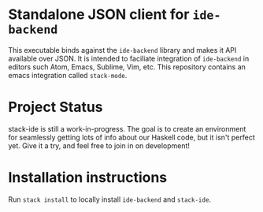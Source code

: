 # Standalone JSON client for `ide-backend`

This executable binds against the `ide-backend` library and makes it API
available over JSON. It is intended to faciliate integration of `ide-backend` in
editors such Atom, Emacs, Sublime, Vim, etc.  This repository contains an emacs
integration called `stack-mode`.

# Project Status

stack-ide is still a work-in-progress.  The goal is to create an environment for
seamlessly getting lots of info about our Haskell code, but it isn't perfect
yet.  Give it a try, and feel free to join in on development!

# Installation instructions

Run `stack install` to locally install `ide-backend` and `stack-ide`.

